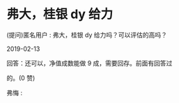 # 弗大，桂银 dy 给力

(提问)匿名用户 : 弗大，桂银 dy 给力吗？可以评估的高吗？

2019-02-13

回答：还可以，净值成数能做 9 成，需要回存。前面有回答过

的。(0 赞)

弗悔 :